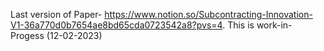 Last version of Paper- https://www.notion.so/Subcontracting-Innovation-V1-36a770d0b7654ae8bd65cda0723542a8?pvs=4.
This is work-in-Progess (12-02-2023)

